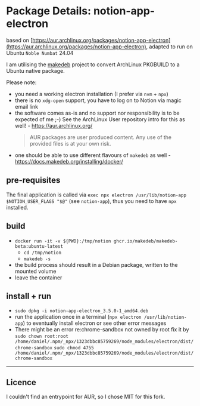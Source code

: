 # Package Details: notion-app-electron
based on [https://aur.archlinux.org/packages/notion-app-electron](https://aur.archlinux.org/packages/notion-app-electron), adapted to run on Ubuntu `Noble Numbat` 24.04

I am utilising the [makedeb](https://www.makedeb.org/) project to convert ArchLinux PKGBUILD to a Ubuntu native package.

Please note:
- you need a working electron installation (I prefer via `nvm` + `npx`)
- there is no `xdg-open` support, you have to log on to Notion via magic email link
- the software comes as-is and no support nor responsibility is to be expected of me ;-)
  See the ArchLinux User repository intro for this as well! - https://aur.archlinux.org/
  > AUR packages are user produced content. Any use of the provided files is at your own risk.
- one should be able to use different flavours of `makedeb` as well - https://docs.makedeb.org/installing/docker/

## pre-requisites
The final application is called via `exec npx electron /usr/lib/notion-app $NOTION_USER_FLAGS "$@"` (see `notion-app`), thus you need to have `npx` installed. 

## build
- `docker run -it -v ${PWD}:/tmp/notion ghcr.io/makedeb/makedeb-beta:ubuntu-latest`
  - `cd /tmp/notion`
  - `makedeb -s`
- the build process should result in a Debian package, written to the mounted volume
- leave the container

## install + run
- `sudo dpkg -i notion-app-electron_3.5.0-1_amd64.deb`
- run the application once in a terminal (`npx electron /usr/lib/notion-app`) to eventually install electron or see other error messages
- There might be an error re:chrome-sandbox not owned by root
  fix it by
    `sudo chown root:root /home/daniel/.npm/_npx/1323dbbc85759269/node_modules/electron/dist/chrome-sandbox`
    `sudo chmod 4755 /home/daniel/.npm/_npx/1323dbbc85759269/node_modules/electron/dist/chrome-sandbox`

---

## Licence
I couldn't find an entrypoint for AUR, so I chose MIT for this fork.